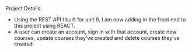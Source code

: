 Project Details

- Using the REST API I built for unit 9, I am now adding in the front end to this project using REACT.
- A user can create an account, sign in with that account, create new courses, update courses they've created and delete courses they've created.